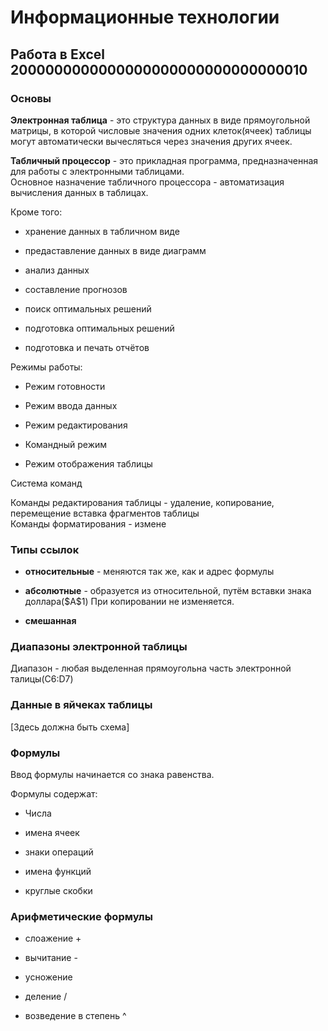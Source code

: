 Информационные технологии
=========================

Работа в Excel 2000000000000000000000000000000010
-------------------------------------------------

### Основы

**Электронная таблица** - это структура данных в виде прямоугольной матрицы, в
которой числовые значения одних клеток(ячеек) таблицы могут автоматически
вычесляться через значения других ячеек.

**Табличный процессор** - это прикладная программа, предназначенная для работы с
электронными таблицами.  
Основное назначение табличного процессора - автоматизация вычисления данных в
таблицах.

Кроме того:

-   хранение данных в табличном виде

-   предаставление данных в виде диаграмм

-   анализ данных

-   составление прогнозов

-   поиск оптимальных решений

-   подготовка оптимальных решений

-   подготовка и печать отчётов

Режимы работы:

-   Режим готовности

-   Режим ввода данных

-   Режим редактирования

-   Командный режим

-   Режим отображения таблицы

Система команд

Команды редактирования таблицы - удаление, копирование, перемещение вставка
фрагментов таблицы  
Команды форматирования - измене

### Типы ссылок

-   **относительные** - меняются так же, как и адрес формулы

-   **абсолютные** - образуется из относительной, путём вставки знака
    доллара(\$A\$1) При копировании не изменяется.

-   **смешанная**

### Диапазоны электронной таблицы

Диапазон - любая выделенная прямоугольна часть электронной талицы(С6:D7)

### Данные в яйчеках таблицы

[Здесь должна быть схема]

### Формулы

Ввод формулы начинается со знака равенства.

Формулы содержат:

-   Числа

-   имена ячеек

-   знаки операций

-   имена функций

-   круглые скобки

### Арифметические формулы

-   слоажение +

-   вычитание -

-   усножение

-   деление /

-   возведение в степень \^

 

